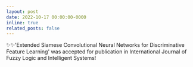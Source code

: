 ```yaml
---
layout: post
date: 2022-10-17 00:00:00-0000
inline: true
related_posts: false
---
```


:sparkles::sparkles:'Extended Siamese Convolutional Neural Networks for Discriminative Feature Learning' was accepted for publication in International Journal of Fuzzy Logic and Intelligent Systems!